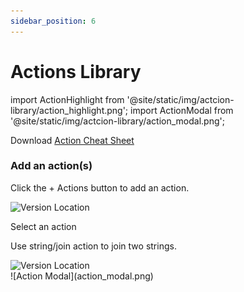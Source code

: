 ```yaml
---
sidebar_position: 6
---
```


# Actions Library

import ActionHighlight from '@site/static/img/actcion-library/action_highlight.png';
import ActionModal from '@site/static/img/actcion-library/action_modal.png';

Download [Action Cheat Sheet](@site/static/file/api_autoflow_action_cheatsheet.pdf)

### Add an action(s)

Click the + Actions button to add an action.

<div class="myResponsiveImg">
    <img src={ActionHighlight} alt="Version Location" class="myResponsiveImg"/>
</div>

Select an action

Use string/join action to join two strings.

<div class="myResponsiveImg">
    <img src={ActionModal} alt="Version Location" class="myResponsiveImg"/>
</div>
![Action Modal](action_modal.png)
